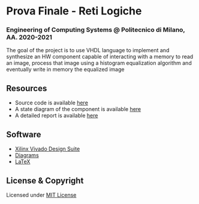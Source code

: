 # Prova Finale - Reti Logiche 
 
### Engineering of Computing Systems @ Politecnico di Milano, AA. 2020-2021

The goal of the project is to use VHDL language to implement and synthesize an HW component capable of interacting with a memory to read an image, process that image using a histogram equalization algorithm and eventually write in memory the equalized image

## Resources
- Source code is available [here](sources/project_reti_logiche.vhd)
- A state diagram of the component is available [here](documentation/FSM%20Diagram.pdf)
- A detailed report is available [here](documentation/Report.pdf)

## Software
- [Xilinx Vivado Design Suite](https://www.xilinx.com/products/design-tools/vivado.html)
- [Diagrams](https://www.diagrams.net/)
- [LaTeX](https://www.latex-project.org/)

## License & Copyright
Licensed under [MIT License](LICENSE)
